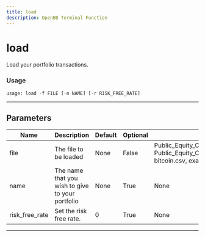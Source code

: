 ```yaml
---
title: load
description: OpenBB Terminal Function
---
```


# load

Load your portfolio transactions.

### Usage

```python
usage: load -f FILE [-n NAME] [-r RISK_FREE_RATE]
```

---

## Parameters

| Name | Description | Default | Optional | Choices |
| ---- | ----------- | ------- | -------- | ------- |
| file | The file to be loaded | None | False | Public_Equity_Orderbook.xlsx, Public_Equity_Orderbook_No_Categorization.xlsx, bitcoin.csv, example.csv, market.csv |
| name | The name that you wish to give to your portfolio | None | True | None |
| risk_free_rate | Set the risk free rate. | 0 | True | None |
---

